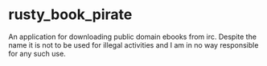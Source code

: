 # rusty_book_pirate
An application for downloading public domain ebooks from irc. Despite the name it is not to be used for illegal activities and I am in no way responsible for any such use.

